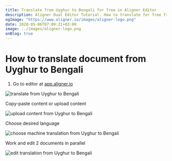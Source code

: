 ```yaml
---
title: Translate from Uyghur to Bengali for free in Aligner Editor
description: Aligner Dual Editor Tutorial. How to translate for free from Uyghur to Bengali. Aligner is multilingual document management platform. 
ogImage: "https://www.aligner.io/images/aligner-logo.png"
date: 2020-05-06T07:09:21+03:00
image: ../images/aligner-logo.png
onBlog: true
---
```


# How to translate document from Uyghur to Bengali

1. Go to editor at [app.aligner.io](https://app.aligner.io "Aligner App web page")

![translate from Uyghur to Bengali](../aligner-blank-editor.png "translate from Uyghur to Bengali")

Copy-paste content or upload content

![upload content from Uyghur to Bengali](../aligner-uploaded-document.png "upload content from Uyghur to Bengali")

Choose desired language

![choose machine translation from Uyghur to Bengali](../aligner-language-dropdown.png "choose machine translation from Uyghur to Bengali")

Work and edit 2 documents in parallel

![edit translation from Uyghur to Bengali](../aligner-double-sitded-editor.png "edit translation from Uyghur to Bengali")

